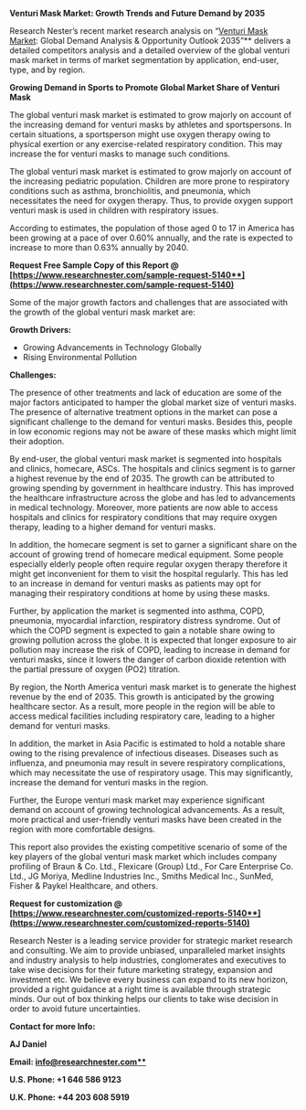 ﻿**Venturi Mask Market: Growth Trends and Future Demand by 2035**

Research Nester’s recent market research analysis on “[Venturi Mask Market](https://www.researchnester.com/reports/venturi-mask-market/5140): Global Demand Analysis & Opportunity Outlook 2035”** delivers a detailed competitors analysis and a detailed overview of the global venturi mask market in terms of market segmentation by application, end-user, type, and by region. 

**Growing Demand in Sports to Promote Global Market Share of Venturi Mask**

The global venturi mask market is estimated to grow majorly on account of the increasing demand for venturi masks by athletes and sportspersons.  In certain situations, a sportsperson might use oxygen therapy owing to physical exertion or any exercise-related respiratory condition. This may increase the for venturi masks to manage such conditions.

The global venturi mask market is estimated to grow majorly on account of the increasing pediatric population. Children are more prone to respiratory conditions such as asthma, bronchiolitis, and pneumonia, which necessitates the need for oxygen therapy. Thus, to provide oxygen support venturi mask is used in children with respiratory issues.

According to estimates, the population of those aged 0 to 17 in America has been growing at a pace of over 0.60% annually, and the rate is expected to increase to more than 0.63% annually by 2040.

**Request Free Sample Copy of this Report @ [https://www.researchnester.com/sample-request-5140**](https://www.researchnester.com/sample-request-5140)**

Some of the major growth factors and challenges that are associated with the growth of the global venturi mask market are:

**Growth Drivers:**

- Growing Advancements in Technology Globally
- Rising Environmental Pollution

**Challenges:**

The presence of other treatments and lack of education are some of the major factors anticipated to hamper the global market size of venturi masks. The presence of alternative treatment options in the market can pose a significant challenge to the demand for venturi masks. Besides this, people in low economic regions may not be aware of these masks which might limit their adoption.

By end-user, the global venturi mask market is segmented into hospitals and clinics, homecare, ASCs. The hospitals and clinics segment is to garner a highest revenue by the end of 2035. The growth can be attributed to growing spending by government in healthcare industry. This has improved the healthcare infrastructure across the globe and has led to advancements in medical technology. Moreover, more patients are now able to access hospitals and clinics for respiratory conditions that may require oxygen therapy, leading to a higher demand for venturi masks.

In addition, the homecare segment is set to garner a significant share on the account of growing trend of homecare medical equipment. Some people especially elderly people often require regular oxygen therapy therefore it might get inconvenient for them to visit the hospital regularly. This has led to an increase in demand for venturi masks as patients may opt for managing their respiratory conditions at home by using these masks.

Further, by application the market is segmented into asthma, COPD, pneumonia, myocardial infarction, respiratory distress syndrome. Out of which the COPD segment is expected to gain a notable share owing to growing pollution across the globe. It is expected that longer exposure to air pollution may increase the risk of COPD, leading to increase in demand for venturi masks, since it lowers the danger of carbon dioxide retention with the partial pressure of oxygen (PO2) titration.

By region, the North America venturi mask market is to generate the highest revenue by the end of 2035. This growth is anticipated by the growing healthcare sector. As a result, more people in the region will be able to access medical facilities including respiratory care, leading to a higher demand for venturi masks. 

In addition, the market in Asia Pacific is estimated to hold a notable share owing to the rising prevalence of infectious diseases. Diseases such as influenza, and pneumonia may result in severe respiratory complications, which may necessitate the use of respiratory usage. This may significantly, increase the demand for venturi masks in the region.

Further, the Europe venturi mask market may experience significant demand on account of growing technological advancements. As a result, more practical and user-friendly venturi masks have been created in the region with more comfortable designs.

This report also provides the existing competitive scenario of some of the key players of the global venturi mask market which includes company profiling of Braun & Co. Ltd., Flexicare (Group) Ltd., For Care Enterprise Co. Ltd., JG Moriya, Medline Industries Inc., Smiths Medical Inc., SunMed, Fisher & Paykel Healthcare, and others.

**Request for customization @ [https://www.researchnester.com/customized-reports-5140**](https://www.researchnester.com/customized-reports-5140)**

Research Nester is a leading service provider for strategic market research and consulting. We aim to provide unbiased, unparalleled market insights and industry analysis to help industries, conglomerates and executives to take wise decisions for their future marketing strategy, expansion and investment etc. We believe every business can expand to its new horizon, provided a right guidance at a right time is available through strategic minds. Our out of box thinking helps our clients to take wise decision in order to avoid future uncertainties.

**Contact for more Info:**

**AJ Daniel**

**Email: [info@researchnester.com**](mailto:info@researchnester.com)**

**U.S. Phone: +1 646 586 9123** 

**U.K. Phone: +44 203 608 5919**
